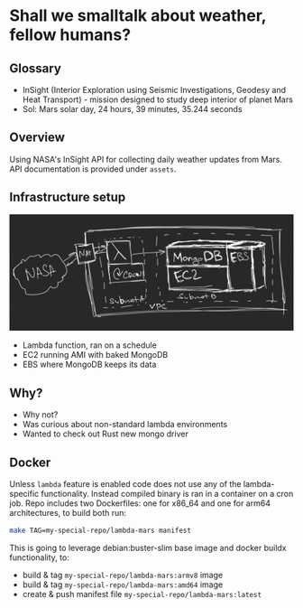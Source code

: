 # Shall we smalltalk about weather, fellow humans?

## Glossary

- InSight (Interior Exploration using Seismic Investigations, Geodesy and Heat Transport) - mission designed to study deep interior of planet Mars
- Sol: Mars solar day, 24 hours, 39 minutes, 35.244 seconds

## Overview

Using NASA's InSight API for collecting daily weather updates from Mars. API documentation is provided under `assets`.

## Infrastructure setup

<img src="./assets/infra.png?raw=true" />

- Lambda function, ran on a schedule 
- EC2 running AMI with baked MongoDB
- EBS where MongoDB keeps its data

## Why?

- Why not? 
- Was curious about non-standard lambda environments
- Wanted to check out Rust new mongo driver

## Docker

Unless `lambda` feature is enabled code does not use any of the lambda-specific functionality. Instead compiled binary is ran in a container on a cron job.
Repo includes two Dockerfiles: one for x86_64 and one for arm64 architectures, to build both run:
```sh
make TAG=my-special-repo/lambda-mars manifest
```

This is going to leverage debian:buster-slim base image and docker buildx functionality, to:
- build & tag `my-special-repo/lambda-mars:armv8` image
- build & tag `my-special-repo/lambda-mars:amd64` image
- create & push manifest file `my-special-repo/lambda-mars:latest`
